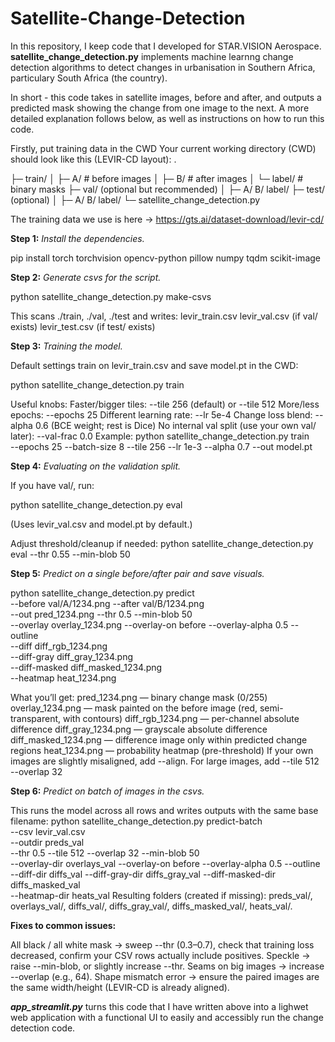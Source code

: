 # Satellite-Change-Detection

In this repository, I keep code that I developed for STAR.VISION Aerospace. **satellite_change_detection.py** implements machine learnng change detection algorithms to detect changes in urbanisation in Southern Africa, particulary South Africa (the country).

In short - this code takes in satellite images, before and after, and outputs a predicted mask showing the change from one image to the next. A more detailed explanation follows below, as well as instructions on how to run this code.

Firstly, put training data in the CWD
Your current working directory (CWD) should look like this (LEVIR-CD layout):
.


├─ train/
│  ├─ A/      # before images
│  ├─ B/      # after images
│  └─ label/  # binary masks
├─ val/   (optional but recommended)
│  ├─ A/  B/  label/
├─ test/  (optional)
│  ├─ A/  B/  label/
└─ satellite_change_detection.py


The training data we use is here -> https://gts.ai/dataset-download/levir-cd/


**Step 1:**
_Install the dependencies._

pip install torch torchvision opencv-python pillow numpy tqdm scikit-image

**Step 2:**
_Generate csvs for the script._

python satellite_change_detection.py make-csvs

This scans ./train, ./val, ./test and writes:
levir_train.csv
levir_val.csv (if val/ exists)
levir_test.csv (if test/ exists)

**Step 3:**
_Training the model._

Default settings train on levir_train.csv and save model.pt in the CWD:

python satellite_change_detection.py train

Useful knobs:
Faster/bigger tiles: --tile 256 (default) or --tile 512
More/less epochs: --epochs 25
Different learning rate: --lr 5e-4
Change loss blend: --alpha 0.6 (BCE weight; rest is Dice)
No internal val split (use your own val/ later): --val-frac 0.0
Example:
python satellite_change_detection.py train \
  --epochs 25 --batch-size 8 --tile 256 --lr 1e-3 --alpha 0.7 --out model.pt

**Step 4:**
_Evaluating on the validation split._

If you have val/, run:

python satellite_change_detection.py eval

(Uses levir_val.csv and model.pt by default.)

Adjust threshold/cleanup if needed:
python satellite_change_detection.py eval --thr 0.55 --min-blob 50

**Step 5:**
_Predict on a single before/after pair and save visuals._

python satellite_change_detection.py predict \
  --before val/A/1234.png --after val/B/1234.png \
  --out pred_1234.png --thr 0.5 --min-blob 50 \
  --overlay overlay_1234.png --overlay-on before --overlay-alpha 0.5 --outline \
  --diff diff_rgb_1234.png \
  --diff-gray diff_gray_1234.png \
  --diff-masked diff_masked_1234.png \
  --heatmap heat_1234.png
  
What you’ll get:
pred_1234.png — binary change mask (0/255)
overlay_1234.png — mask painted on the before image (red, semi-transparent, with contours)
diff_rgb_1234.png — per-channel absolute difference
diff_gray_1234.png — grayscale absolute difference
diff_masked_1234.png — difference image only within predicted change regions
heat_1234.png — probability heatmap (pre-threshold)
If your own images are slightly misaligned, add --align. For large images, add --tile 512 --overlap 32

**Step 6:**
_Predict on batch of images in the csvs._

This runs the model across all rows and writes outputs with the same base filename:
python satellite_change_detection.py predict-batch \
  --csv levir_val.csv \
  --outdir preds_val \
  --thr 0.5 --tile 512 --overlap 32 --min-blob 50 \
  --overlay-dir overlays_val --overlay-on before --overlay-alpha 0.5 --outline \
  --diff-dir diffs_val --diff-gray-dir diffs_gray_val --diff-masked-dir diffs_masked_val \
  --heatmap-dir heats_val
Resulting folders (created if missing): preds_val/, overlays_val/, diffs_val/, diffs_gray_val/, diffs_masked_val/, heats_val/.

**Fixes to common issues:**

All black / all white mask -> sweep --thr (0.3–0.7), check that training loss decreased, confirm your CSV rows actually include positives.
Speckle → raise --min-blob, or slightly increase --thr.
Seams on big images → increase --overlap (e.g., 64).
Shape mismatch error → ensure the paired images are the same width/height (LEVIR-CD is already aligned).


_**app_streamlit.py**_ turns this code that I have written above into a lighwet web application with a functional UI to easily and accessibly run the change detection code.

